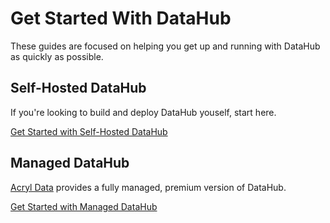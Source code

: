 # Get Started With DataHub

These guides are focused on helping you get up and running with DataHub as quickly as possible.

## Self-Hosted DataHub

If you're looking to build and deploy DataHub youself, start here.

<a
    className='button button--primary button--lg'
    href="/docs/quickstart">
Get Started with Self-Hosted DataHub
</a>

## Managed DataHub

[Acryl Data](https://www.acryldata.io/product) provides a fully managed, premium version of DataHub.

<a
    className='button button--primary button--lg'
    href="/docs/authentication/guides/add-users">
Get Started with Managed DataHub
</a>
